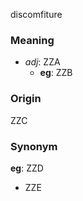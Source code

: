discomfiture
### Meaning
+ _adj_: ZZA
	+ __eg__: ZZB

### Origin

ZZC

### Synonym

__eg__: ZZD

+ ZZE


